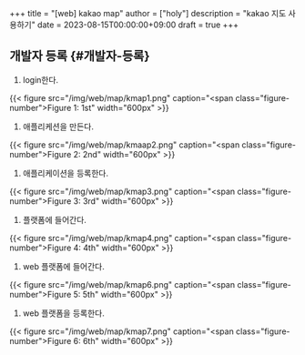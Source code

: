 +++
title = "[web] kakao map"
author = ["holy"]
description = "kakao 지도 사용하기"
date = 2023-08-15T00:00:00+09:00
draft = true
+++

## 개발자 등록 {#개발자-등록}

1.  login한다.

<a id="figure--1st"></a>

{{< figure src="/img/web/map/kmap1.png" caption="<span class=\"figure-number\">Figure 1: </span>1st" width="600px" >}}

1.  애플리케션을 만든다.

<a id="figure--2nd"></a>

{{< figure src="/img/web/map/kmaap2.png" caption="<span class=\"figure-number\">Figure 2: </span>2nd" width="600px" >}}

1.  애플리케이션을 등록한다.

<a id="figure--3rd"></a>

{{< figure src="/img/web/map/kmap3.png" caption="<span class=\"figure-number\">Figure 3: </span>3rd" width="600px" >}}

1.  플랫폼에 들어간다.

<a id="figure--4th"></a>

{{< figure src="/img/web/map/kmap4.png" caption="<span class=\"figure-number\">Figure 4: </span>4th" width="600px" >}}

1.  web 플랫폼에 들어간다.

<a id="figure--5th"></a>

{{< figure src="/img/web/map/kmap6.png" caption="<span class=\"figure-number\">Figure 5: </span>5th" width="600px" >}}

1.  web 플랫폼을 등록한다.

<a id="figure--6th"></a>

{{< figure src="/img/web/map/kmap7.png" caption="<span class=\"figure-number\">Figure 6: </span>6th" width="600px" >}}
